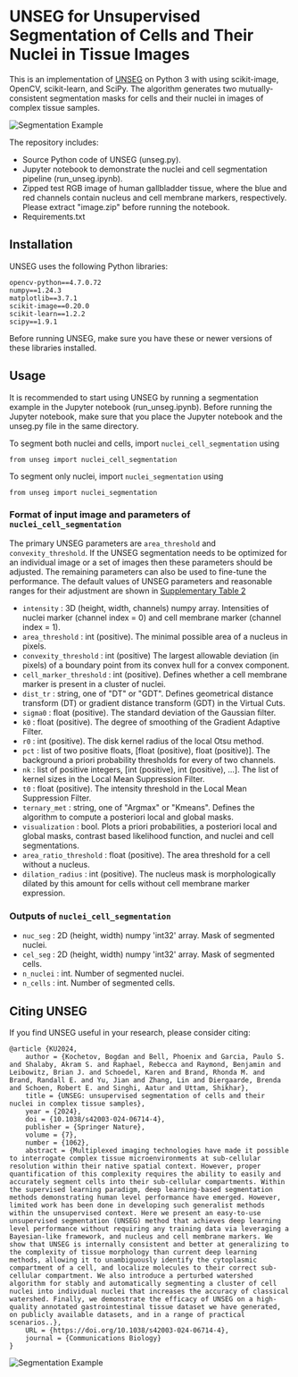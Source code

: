 # UNSEG for Unsupervised Segmentation of Cells and Their Nuclei in Tissue Images

This is an implementation of [UNSEG](https://www.biorxiv.org/content/10.1101/2023.11.13.566842v2) on Python 3 with using  scikit-image, OpenCV, scikit-learn, and SciPy. The algorithm generates two mutually-consistent segmentation masks for cells and their nuclei in images of complex tissue samples. 

![Segmentation Example](content/unseg_segmentation.png)

The repository includes:
* Source Python code of UNSEG (unseg.py).
* Jupyter notebook to demonstrate the nuclei and cell segmentation pipeline (run_unseg.ipynb).
* Zipped test RGB image of human gallbladder tissue, where the blue and red channels contain nucleus and cell membrane markers, respectively. Please extract "image.zip" before running the notebook.
* Requirements.txt

## Installation
UNSEG uses the following Python libraries:
```
opencv-python==4.7.0.72
numpy==1.24.3
matplotlib==3.7.1
scikit-image==0.20.0
scikit-learn==1.2.2
scipy==1.9.1
```
Before running UNSEG, make sure you have these or newer versions of these libraries installed.

## Usage
It is recommended to start using UNSEG by running a segmentation example in the Jupyter notebook (run_unseg.ipynb).
Before running the Jupyter notebook, make sure that you place the Jupyter notebook and the unseg.py file in the same directory.

To segment both nuclei and cells, import `nuclei_cell_segmentation` using
```
from unseg import nuclei_cell_segmentation
```

To segment only nuclei, import `nuclei_segmentation` using
```
from unseg import nuclei_segmentation
```

### Format of input image and parameters of `nuclei_cell_segmentation`
The primary UNSEG parameters are `area_threshold` and `convexity_threshold`. If the UNSEG segmentation needs to be optimized for an individual image or a set of images then these parameters should be adjusted. The remaining parameters can also be used to fine-tune the performance. The default values of UNSEG parameters and reasonable ranges for their adjustment are shown in [Supplementary Table 2](https://www.biorxiv.org/content/10.1101/2023.11.13.566842v2.supplementary-material)
* `intensity` : 3D (height, width, channels) numpy array.
        Intensities of nuclei marker (channel index = 0) and cell membrane marker (channel index = 1).
* `area_threshold` : int (positive).
        The minimal possible area of a nucleus in pixels.
* `convexity_threshold` : int (positive)
        The largest allowable deviation (in pixels) of a boundary point from its convex hull for a convex component.
* `cell_marker_threshold` : int (positive).
        Defines whether a cell membrane marker is present in a cluster of nuclei.
* `dist_tr` : string, one of "DT" or "GDT".
        Defines geometrical distance transform (DT) or gradient distance transform (GDT) in the Virtual Cuts.
* `sigma0` : float (positive).
        The standard deviation of the Gaussian filter.
* `k0` : float (positive).
        The degree of smoothing of the Gradient Adaptive Filter.
* `r0` : int (positive).
        The disk kernel radius of the local Otsu method.
* `pct` : list of two positive floats, [float (positive), float (positive)].
        The background a priori probability thresholds for every of two channels.
* `nk` : list of positive integers, [int (positive), int (positive), ...].
        The list of kernel sizes in the Local Mean Suppression Filter.
* `t0` : float (positive).
        The intensity threshold in the Local Mean Suppression Filter.
* `ternary_met` : string, one of "Argmax" or "Kmeans".
        Defines the algorithm to compute a posteriori local and global masks.
* `visualization` : bool.
        Plots a priori probabilities, a posteriori local and global masks, contrast based likelihood function, and nuclei and cell segmentations.
* `area_ratio_threshold` : float (positive).
        The area threshold for a cell without a nucleus.
* `dilation_radius` : int (positive).
        The nucleus mask is morphologically dilated by this amount for cells without cell membrane marker expression.

### Outputs of `nuclei_cell_segmentation`
* `nuc_seg` : 2D (height, width) numpy 'int32' array.
        Mask of segmented nuclei.
* `cel_seg` : 2D (height, width) numpy 'int32' array.
        Mask of segmented cells.
* `n_nuclei` : int.
        Number of segmented nuclei.
* `n_cells` : int.
        Number of segmented cells.

## Citing UNSEG
If you find UNSEG useful in your research, please consider citing:
```
@article {KU2024,
	author = {Kochetov, Bogdan and Bell, Phoenix and Garcia, Paulo S. and Shalaby, Akram S. and Raphael, Rebecca and Raymond, Benjamin and Leibowitz, Brian J. and Schoedel, Karen and Brand, Rhonda M. and Brand, Randall E. and Yu, Jian and Zhang, Lin and Diergaarde, Brenda and Schoen, Robert E. and Singhi, Aatur and Uttam, Shikhar},
	title = {UNSEG: unsupervised segmentation of cells and their nuclei in complex tissue samples},
	year = {2024},
	doi = {10.1038/s42003-024-06714-4},
	publisher = {Springer Nature},
	volume = {7},
	number = {1062},
	abstract = {Multiplexed imaging technologies have made it possible to interrogate complex tissue microenvironments at sub-cellular resolution within their native spatial context. However, proper quantification of this complexity requires the ability to easily and accurately segment cells into their sub-cellular compartments. Within the supervised learning paradigm, deep learning-based segmentation methods demonstrating human level performance have emerged. However, limited work has been done in developing such generalist methods within the unsupervised context. Here we present an easy-to-use unsupervised segmentation (UNSEG) method that achieves deep learning level performance without requiring any training data via leveraging a Bayesian-like framework, and nucleus and cell membrane markers. We show that UNSEG is internally consistent and better at generalizing to the complexity of tissue morphology than current deep learning methods, allowing it to unambiguously identify the cytoplasmic compartment of a cell, and localize molecules to their correct sub-cellular compartment. We also introduce a perturbed watershed algorithm for stably and automatically segmenting a cluster of cell nuclei into individual nuclei that increases the accuracy of classical watershed. Finally, we demonstrate the efficacy of UNSEG on a high-quality annotated gastrointestinal tissue dataset we have generated, on publicly available datasets, and in a range of practical scenarios..},
	URL = {https://doi.org/10.1038/s42003-024-06714-4},
	journal = {Communications Biology}
}
```
![Segmentation Example](content/qr_img.png)

